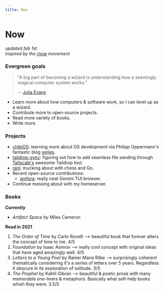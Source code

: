 ```yaml
---
title: Now
---
```


# Now

*updated feb 1st*  
*inspired by the [/now](https://sive.rs/nowff) movement*  

### Evergreen goals

> "A big part of becoming a wizard is understanding how a seemingly magical computer system works."
>
> -- [Julia Evans](https://jvns.ca/wizard-zine.pdf)

- Learn more about how computers & software work, so I can level up as a wizard.
- Contribute more to open-source projects.
- Read more variety of books.
- Write more.

### Projects

- [chibiOS](https://github.com/amohamed11/chibiOS): learning more about OS development via Philipp Oppermann's fantastic blog [series](https://os.phil-opp.com/).
- [taildrop-sync](https://github.com/amohamed11/taildrop-sync): figuring out how to add seamless file sending through [Tailscale's](https://tailscale.com/) awesome Taildrop tool. 
- [ranj](https://github.com/amohamed11/ranj): mucking about with chess and Go.
- Recent open-source contributions:
  - [amfora](https://github.com/makeworld-the-better-one/amfora): really neat Gemini TUI browser.
- Continue messing about with my homeserver. 

### Books

**Currently**

-  *Artifact Space* by Miles Cameron 

**Read in 2021**

1. *The Order of Time* by Carlo Rovelli --> beautiful book that forever alters the concept of time to me. 4/5
2. *Foundation* by Isaac Asimov --> really cool concept with original ideas that have aged amazingly well. 4/5
3. *Letters to a Young Poet* by Rainer Maria Rilke --> surprisingly coherent thematically considering it's a series of letters over 5 years. Regardless it obscure in its exploration of solitude. 3/5
4. *The Prophet* by Kahlil Gibran --> beautiful & poetic prose with many memorable one-liners & metaphors. Basically what self-help books whish they were. 3.5/5

